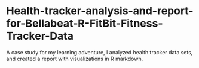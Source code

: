 # Health-tracker-analysis-and-report-for-Bellabeat-R-FitBit-Fitness-Tracker-Data
A case study for my learning adventure, I analyzed health tracker data sets, and created a report with visualizations in R markdown.
